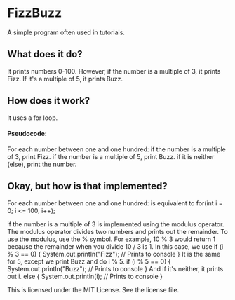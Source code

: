 # FizzBuzz

A simple program often used in tutorials.

## What does it do?

It prints numbers 0-100. However, if the number is a multiple of 3, it prints Fizz. If it's a multiple of 5, it prints Buzz.

## How does it work?

It uses a for loop.

#### Pseudocode:
For each number between one and one hundred:
	if the number is a multiple of 3, print Fizz.
	if the number is a multiple of 5, print Buzz.
	if it is neither (else), print the number.

## Okay, but how is that implemented?
For each number between one and one hundred:
is equivalent to
for(int i = 0; i <= 100, i++);

if the number is a multiple of 3
is implemented using the modulus operator.
The modulus operator divides two numbers and prints out the remainder.
To use the modulus, use the % symbol.
For example, 10 % 3 would return 1 because the remainder when you divide 10 / 3 is 1.
In this case, we use
if (i % 3 == 0) {
	System.out.println("Fizz"); // Prints to console
}
It is the same for 5, except we print Buzz and do i % 5.
if (i % 5 == 0) {
	System.out.println("Buzz"); // Prints to console
}
And if it's neither, it prints out i.
else {
	System.out.println(i); // Prints to console
}

This is licensed under the MIT License. See the license file.
